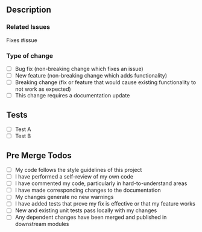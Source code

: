 ## Description

<!-- 
Please include a summary of the change and which issue is fixed. Please also include relevant motivation and context. List any dependencies that are required for this change.
-->

### Related Issues

Fixes #issue

### Type of change

<!-- 
Please delete options that are not relevant.
-->

- [ ] Bug fix (non-breaking change which fixes an issue)
- [ ] New feature (non-breaking change which adds functionality)
- [ ] Breaking change (fix or feature that would cause existing functionality to not work as expected)
- [ ] This change requires a documentation update

## Tests

<!-- 
Please describe the tests that you ran to verify your changes. Provide instructions so we can reproduce. Please also list any relevant details for your test configuration
-->

- [ ] Test A
- [ ] Test B

## Pre Merge Todos

- [ ] My code follows the style guidelines of this project
- [ ] I have performed a self-review of my own code
- [ ] I have commented my code, particularly in hard-to-understand areas
- [ ] I have made corresponding changes to the documentation
- [ ] My changes generate no new warnings
- [ ] I have added tests that prove my fix is effective or that my feature works
- [ ] New and existing unit tests pass locally with my changes
- [ ] Any dependent changes have been merged and published in downstream modules
